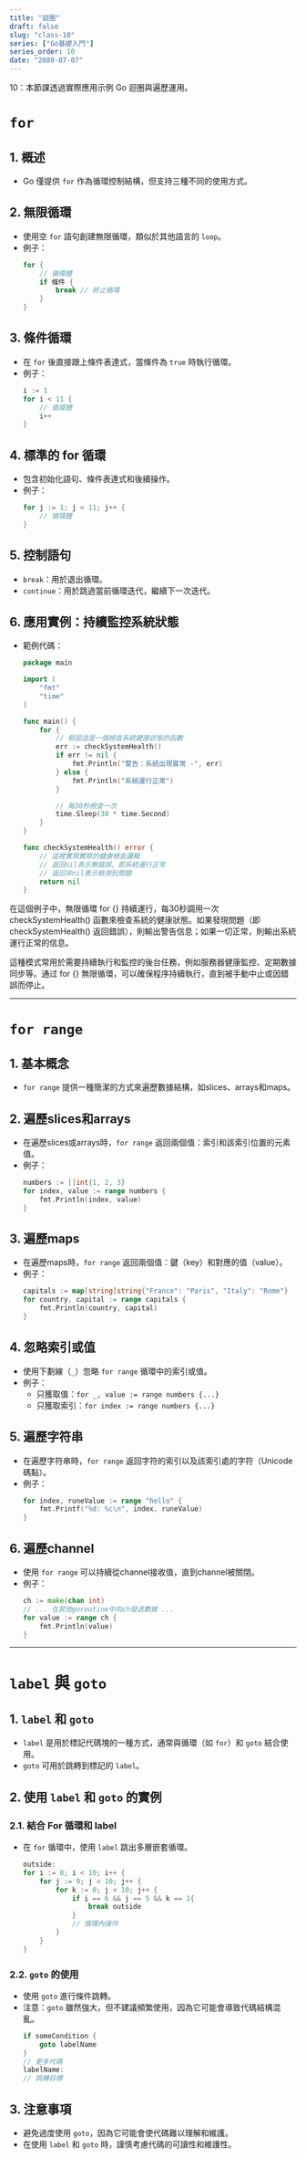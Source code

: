 ```yaml
---
title: "迴圈"
draft: false
slug: "class-10"
series: ["Go基礎入門"]
series_order: 10
date: "2089-07-07"
---
```

10：本節課透過實際應用示例 Go 迴圈與遍歷運用。

# `for`

## 1. 概述
- Go 僅提供 `for` 作為循環控制結構，但支持三種不同的使用方式。

## 2. 無限循環
- 使用空 `for` 語句創建無限循環，類似於其他語言的 `loop`。
- 例子：
    ```go
    for {
        // 循環體
        if 條件 {
            break // 終止循環
        }
    }
    ```

## 3. 條件循環
- 在 `for` 後直接跟上條件表達式，當條件為 `true` 時執行循環。
- 例子：
    ```go
    i := 1
    for i < 11 {
        // 循環體
        i++
    }
    ```

## 4. 標準的 for 循環
- 包含初始化語句、條件表達式和後續操作。
- 例子：
    ```go
    for j := 1; j < 11; j++ {
        // 循環體
    }
    ```

## 5. 控制語句
- `break`：用於退出循環。
- `continue`：用於跳過當前循環迭代，繼續下一次迭代。

## 6. 應用實例：持續監控系統狀態
- 範例代碼：
    ```go
    package main

    import (
        "fmt"
        "time"
    )

    func main() {
        for {
            // 假設這是一個檢查系統健康狀態的函數
            err := checkSystemHealth()
            if err != nil {
                fmt.Println("警告：系統出現異常 -", err)
            } else {
                fmt.Println("系統運行正常")
            }

            // 每30秒檢查一次
            time.Sleep(30 * time.Second)
        }
    }

    func checkSystemHealth() error {
        // 這裡實現實際的健康檢查邏輯
        // 返回nil表示無錯誤，即系統運行正常
        // 返回非nil表示檢測到問題
        return nil
    }

    ```
在這個例子中，無限循環 for {} 持續運行，每30秒調用一次 checkSystemHealth() 函數來檢查系統的健康狀態。如果發現問題（即 checkSystemHealth() 返回錯誤），則輸出警告信息；如果一切正常，則輸出系統運行正常的信息。

這種模式常用於需要持續執行和監控的後台任務，例如服務器健康監控、定期數據同步等。通过 for {} 無限循環，可以確保程序持續執行，直到被手動中止或因錯誤而停止。

---

# `for range`

## 1. 基本概念
- `for range` 提供一種簡潔的方式來遍歷數據結構，如slices、arrays和maps。

## 2. 遍歷slices和arrays
- 在遍歷slices或arrays時，`for range` 返回兩個值：索引和該索引位置的元素值。
- 例子：
    ```go
    numbers := []int{1, 2, 3}
    for index, value := range numbers {
        fmt.Println(index, value)
    }
    ```

## 3. 遍歷maps
- 在遍歷maps時，`for range` 返回兩個值：鍵（key）和對應的值（value）。
- 例子：
    ```go
    capitals := map[string]string{"France": "Paris", "Italy": "Rome"}
    for country, capital := range capitals {
        fmt.Println(country, capital)
    }
    ```

## 4. 忽略索引或值
- 使用下劃線（`_`）忽略 `for range` 循環中的索引或值。
- 例子：
    - 只獲取值：`for _, value := range numbers {...}`
    - 只獲取索引：`for index := range numbers {...}`

## 5. 遍歷字符串
- 在遍歷字符串時，`for range` 返回字符的索引以及該索引處的字符（Unicode碼點）。
- 例子：
    ```go
    for index, runeValue := range "hello" {
        fmt.Printf("%d: %c\n", index, runeValue)
    }
    ```

## 6. 遍歷channel
- 使用 `for range` 可以持續從channel接收值，直到channel被關閉。
- 例子：
    ```go
    ch := make(chan int)
    // ... 在其他goroutine中向ch發送數據 ...
    for value := range ch {
        fmt.Println(value)
    }
    ```

---

# `label` 與 `goto`

## 1. `label` 和 `goto`
- `label` 是用於標記代碼塊的一種方式，通常與循環（如 `for`）和 `goto` 結合使用。
- `goto` 可用於跳轉到標記的 `label`。

## 2. 使用 `label` 和 `goto` 的實例
### 2.1. 結合 For 循環和 label
- 在 `for` 循環中，使用 `label` 跳出多層嵌套循環。
    ```go
    outside:
    for i := 0; i < 10; i++ {
        for j := 0; j < 10; j++ {
            for k := 0; j < 10; j++ {
                if i == 6 && j == 5 && k == 1{
                    break outside
                }
                // 循環內操作
            }
        }
    }
    ```

### 2.2. `goto` 的使用
- 使用 `goto` 進行條件跳轉。
- 注意：`goto` 雖然強大，但不建議頻繁使用，因為它可能會導致代碼結構混亂。
    ```go
    if someCondition {
        goto labelName
    }
    // 更多代碼
    labelName:
    // 跳轉目標
    ```

## 3. 注意事項
- 避免過度使用 `goto`，因為它可能會使代碼難以理解和維護。
- 在使用 `label` 和 `goto` 時，謹慎考慮代碼的可讀性和維護性。
